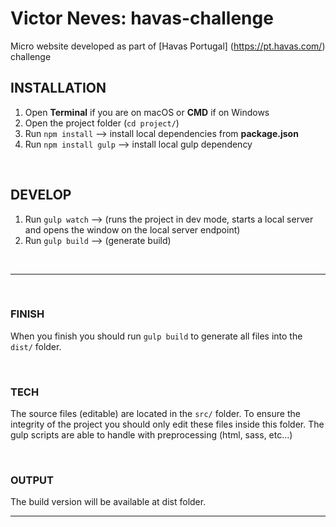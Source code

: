 # Victor Neves: havas-challenge


Micro website developed as part of [Havas Portugal] (https://pt.havas.com/) challenge

## INSTALLATION

1. Open **Terminal** if you are on macOS or **CMD** if on Windows
2. Open the project folder (`cd project/`)
3. Run `npm install` --> install local dependencies from **package.json**
4. Run `npm install gulp` --> install local gulp dependency

&nbsp;

## DEVELOP

1. Run `gulp watch` --> (runs the project in dev mode, starts a local server and opens the window on the local server endpoint)
2. Run `gulp build` --> (generate build)

&nbsp;

---

&nbsp;

### FINISH

When you finish you should run `gulp build` to generate all files into the `dist/` folder.

&nbsp;

### TECH

The source files (editable) are located in the `src/` folder.
To ensure the integrity of the project you should only edit these files inside this folder.
The gulp scripts are able to handle with preprocessing (html, sass, etc...)

&nbsp;

### OUTPUT

The build version will be available at dist folder.

---
